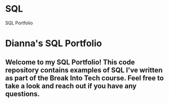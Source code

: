 # SQL
SQL Portfolio

# Dianna's SQL Portfolio
## Welcome to my SQL Portfolio! This code repository contains examples of SQL I've written as part of the Break Into Tech course. Feel free to take a look and reach out if you have any questions.
